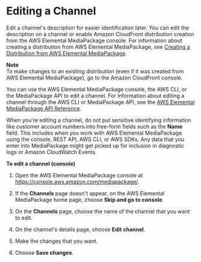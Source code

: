 # Editing a Channel<a name="channels-edit"></a>

Edit a channel's description for easier identification later\. You can edit the description on a channel or enable Amazon CloudFront distribution creation from the AWS Elemental MediaPackage console\. For information about creating a distribution from AWS Elemental MediaPackage, see [Creating a Distribution from AWS Elemental MediaPackage](cdns-create-mp.md)\.

**Note**  
To make changes to an existing distribution \(even if it was created from AWS Elemental MediaPackage\), go to the Amazon CloudFront console\.

You can use the AWS Elemental MediaPackage console, the AWS CLI, or the MediaPackage API to edit a channel\. For information about editing a channel through the AWS CLI or MediaPackage API, see the [AWS Elemental MediaPackage API Reference](http://docs.aws.amazon.com/mediapackage/latest/apireference/)\.

When you're editing a channel, do not put sensitive identifying information like customer account numbers into free\-form fields such as the **Name** field\. This includes when you work with AWS Elemental MediaPackage using the console, REST API, AWS CLI, or AWS SDKs\. Any data that you enter into MediaPackage might get picked up for inclusion in diagnostic logs or Amazon CloudWatch Events\.

**To edit a channel \(console\)** 

1. Open the AWS Elemental MediaPackage console at [https://console\.aws\.amazon\.com/mediapackage/](https://console.aws.amazon.com/mediapackage/)\.

1. If the **Channels** page doesn't appear, on the AWS Elemental MediaPackage home page, choose **Skip and go to console**\.

1. On the **Channels** page, choose the name of the channel that you want to edit\.

1. On the channel's details page, choose **Edit channel**\.

1. Make the changes that you want\.

1. Choose **Save changes**\.
